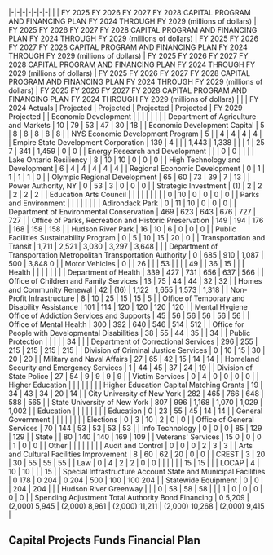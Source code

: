 |-|-|-|-|-|-|-|
| | FY 2025  FY 2026  FY 2027  FY 2028  CAPITAL PROGRAM AND FINANCING PLAN FY 2024 THROUGH FY 2029 (millions of dollars) | FY 2025  FY 2026  FY 2027  FY 2028  CAPITAL PROGRAM AND FINANCING PLAN FY 2024 THROUGH FY 2029 (millions of dollars) | FY 2025  FY 2026  FY 2027  FY 2028  CAPITAL PROGRAM AND FINANCING PLAN FY 2024 THROUGH FY 2029 (millions of dollars) | FY 2025  FY 2026  FY 2027  FY 2028  CAPITAL PROGRAM AND FINANCING PLAN FY 2024 THROUGH FY 2029 (millions of dollars) | FY 2025  FY 2026  FY 2027  FY 2028  CAPITAL PROGRAM AND FINANCING PLAN FY 2024 THROUGH FY 2029 (millions of dollars) | FY 2025  FY 2026  FY 2027  FY 2028  CAPITAL PROGRAM AND FINANCING PLAN FY 2024 THROUGH FY 2029 (millions of dollars) |
| | FY 2024  Actuals | Projected | Projected | Projected | Projected | FY 2029  Projected |
| Economic Development | | | | | | |
| Department of Agriculture and Markets | 10 | 79 | 53 | 47 | 30 | 18 |
| Economic Development Capital | 5 | 8 | 8 | 8 | 8 | 8 |
| NYS Economic Development Program | 5 | | 4 | 4 | 4 | 4 |
| Empire State Development Corporation | 139 | 4 | | | 1,443 | 1,338 |
| | 1 | 25 7 | 341 | 1,459 | 0 | 0 |
| Energy Research and Development | | | 0 | 0 | | |
| Lake Ontario Resiliency | 8 | 10 | 10 | 0 | 0 | 0 |
| High Technology and Development | 6 | 4 | 4 | 4 | 4 | 4 |
| Regional Economic Development | 0 | 1 | 1 | 1 | 1 | 0 |
| Olympic Regional Development | 65 | 60 | 73 | 39 | 7 | 13 |
| Power Authority, NY | 0 | 53 | 3 | 0 | 0 | 0 |
| Strategic Investment | (1) | 2 | 2 | 2 | 2 | 2 |
| Education Arts Council | | | | | | |
| | 0 | 10 | 0 | 0 | 0 | 0 |
| Parks and Environment | | | | | | |
| Adirondack Park | 0 | 11 | 10 | 0 | 0 | 0 |
| Department of Environmental Conservation | 469 | 623 | 643 | 676 | 727 | 727 |
| Office of Parks, Recreation and Historic Preservation | 149 | 194 | 176 | 168 | 158 | 158 |
| Hudson River Park | 16 | 10 | 6 | 0 | 0 | 0 |
| Public Facilities Sustainability Program | 0 | 5 | 10 | 15 | 20 | 0 |
| Transportation and Transit | 1,711 | 2,521 | 3,030 | 3,297 | 3,648 | |
| Department of Transportation  Metropolitan Transportation Authority | 0 | 685 | 910 | 1,087 | 500 | 3,848 0 |
| Motor Vehicles | 0 | | 26 | | | 53 |
| | | 49 | | 36 | 15 | |
| Health | | | | | | |
| Department of Health | 339 | 427 | 731 | 656 | 637 | 566 |
| Office of Children and Family Services | 13 | 75 | 44 | 44 | 32 | 32 |
| Homes and Community Renewal | 42 | (16) | 1,122 | 1,655 | 1,573 | 1,318 |
| Non-Profit Infrastructure | 8 | 10 | 25 | 15 | 15 | 5 |
| Office of Temporary and Disability Assistance | 101 | 114 | 120 | 120 | 120 | 120 |
| Mental Hygiene Office of Addiction Services and Supports | 45 | 56 | 56 | 56 | 56 | 56 |
| Office of Mental Health | 300 | 392 | 640 | 546 | 514 | 512 |
| Office for People with Developmental Disabilities | 38 | 55 | 44 | 35 | | 34 |
| Public Protection | | | | | 34 | |
| Department of Correctional Services | 296 | 255 | 215 | 215 | 215 | 215 |
| Division of Criminal Justice Services | 0 | 10 | 15 | 30 | 20 | 20 |
| Military and Naval Affairs | 27 | 65 | 42 | 15 | 14 | 14 |
| Homeland Security and Emergency Services | 1 | 44 | 45 | 37 | 24 | 19 |
| Division of State Police | 27 | 54 | 9 | 9 | 9 | 9 |
| Victim Services | 0 | 4 | 0 | 0 | 0 | 0 |
| Higher Education | | | | | | |
| Higher Education Capital Matching Grants | 19 | 34 | 43 | 34 | 20 | 14 |
| City University of New York | 282 | 465 | 766 | 648 | 588 | 565 |
| State University of New York | 807 | 996 | 1,168 | 1,070 | 1,029 | 1,002 |
| Education | | | | | | |
| Education | 0 | 23 | 55 | 45 | 14 | 14 |
| General Government | | | | | | |
| Elections | 0 | 3 | 10 | 2 | 0 | 0 |
| Office of General Services | 70 | 144 | 53 | 53 | 53 | 53 |
| Info Technology | 0 | 0 | 0 | 85 | 129 | 129 |
| State | | 80 | 140 | 140 | 169 | 109 |
| Veterans' Services | 15 0 | 0 | 0 | 1 | 0 | 0 |
| Other | | | | | | |
| Audit and Control | 0 | 0 | 0 | 2 | 3 | 3 |
| Arts and Cultural Facilities Improvement | 8 | 60 | 62 | 20 | 0 | 0 |
| CREST | 3 | 20 | 30 | 55 | 55 | 55 |
| Law | 0 | 4 | 2 | 2 | 0 | 0 |
| | | | | 15 | 15 | |
| LOCAP | 4 | 10 | 10 | | | 15 |
| Special Infrastructure Account State and Municipal Facilities | 0 178 | 0 204 | 0 204 | 500 | 100 | 100 204 |
| Statewide Equipment | 0 | 0 | | 204 | 204 | |
| Hudson River Greenway | | | 0 | 58 | 58 | 58 |
| | 1 | 0 | 0 | 0 | 0 | 0 |
| Spending Adjustment Total Authority Bond Financing | 0 5,209 | (2,000) 5,945 | (2,000) 8,961 | (2,000) 11,211 | (2,000) 10,268 | (2,000) 9,415 |

## **Capital Projects Funds Financial Plan**